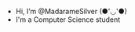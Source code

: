 - Hi, I’m @MadarameSilver (●'◡'●)
- I'm a Computer Science student

<!---
MadarameSilver/MadarameSilver is a ✨ special ✨ repository because its `README.md` (this file) appears on your GitHub profile.
You can click the Preview link to take a look at your changes.
--->
